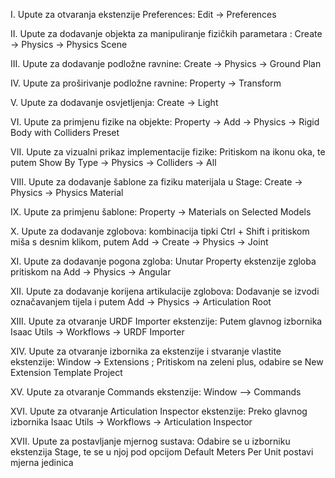 I.	Upute za otvaranja ekstenzije Preferences: Edit -> Preferences

II.	Upute za dodavanje objekta za manipuliranje fizičkih parametara : Create -> Physics -> Physics Scene

III.	Upute za dodavanje podložne ravnine: Create -> Physics -> Ground Plan

IV.	Upute za proširivanje podložne ravnine: Property -> Transform

V.	Upute za dodavanje osvjetljenja: Create -> Light

VI.	Upute za primjenu fizike na objekte: Property -> Add -> Physics -> Rigid Body with Colliders Preset

VII.	Upute za vizualni prikaz implementacije fizike: Pritiskom na ikonu oka, te putem Show By Type -> Physics -> Colliders -> All

VIII.	Upute za dodavanje šablone za fiziku materijala u Stage: Create -> Physics -> Physics Material

IX.	Upute za primjenu šablone: Property -> Materials on Selected Models

X.	Upute za dodavanje zglobova: kombinacija tipki Ctrl + Shift i pritiskom miša s desnim klikom, putem Add -> Create -> Physics -> Joint

XI.	Upute za dodavanje pogona zgloba: Unutar Property ekstenzije zgloba pritiskom na Add -> Physics -> Angular 

XII.	Upute za dodavanje korijena artikulacije zglobova: Dodavanje se izvodi označavanjem tijela i putem Add -> Physics -> Articulation Root

XIII.	Upute za otvaranje URDF Importer ekstenzije: Putem glavnog izbornika Isaac Utils -> Workflows -> URDF Importer 

XIV.	Upute za otvaranje izbornika za ekstenzije i stvaranje vlastite ekstenzije: Window -> Extensions ; Pritiskom na zeleni plus, odabire se New Extension Template Project

XV.	Upute za otvaranje Commands ekstenzije: Window –> Commands

XVI.	Upute za otvaranje Articulation Inspector ekstenzije: Preko glavnog izbornika Isaac Utils -> Workflows -> Articulation Inspector

XVII.	Upute za postavljanje mjernog sustava: Odabire se u izborniku ekstenzija Stage, te se u njoj pod opcijom Default Meters Per Unit postavi mjerna jedinica
